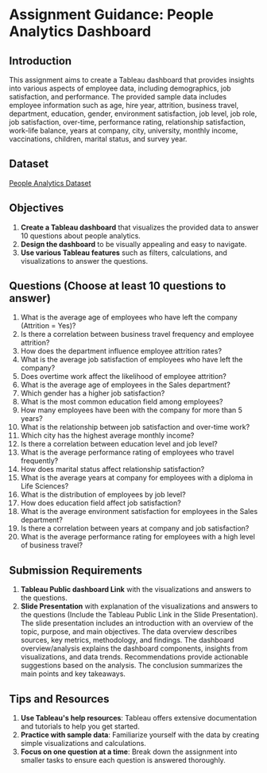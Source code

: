 # Assignment Guidance: People Analytics Dashboard

## Introduction
This assignment aims to create a Tableau dashboard that provides insights into various aspects of employee data, including demographics, job satisfaction, and performance. The provided sample data includes employee information such as age, hire year, attrition, business travel, department, education, gender, environment satisfaction, job level, job role, job satisfaction, over-time, performance rating, relationship satisfaction, work-life balance, years at company, city, university, monthly income, vaccinations, children, marital status, and survey year.

## Dataset
[People Analytics Dataset](https://docs.google.com/spreadsheets/d/1x9Kx6nKPpOhrvQ_BaGVGHGGYXLuZKdlNHDOX0IkQjAg/edit?usp=sharing)

## Objectives
1. **Create a Tableau dashboard** that visualizes the provided data to answer 10 questions about people analytics.
2. **Design the dashboard** to be visually appealing and easy to navigate.
3. **Use various Tableau features** such as filters, calculations, and visualizations to answer the questions.

## Questions (Choose at least 10 questions to answer)
1. What is the average age of employees who have left the company (Attrition = Yes)?
2. Is there a correlation between business travel frequency and employee attrition?
3. How does the department influence employee attrition rates?
4. What is the average job satisfaction of employees who have left the company?
5. Does overtime work affect the likelihood of employee attrition?
6.  What is the average age of employees in the Sales department?
7. Which gender has a higher job satisfaction?
8. What is the most common education field among employees?
9. How many employees have been with the company for more than 5 years?
10. What is the relationship between job satisfaction and over-time work?
11. Which city has the highest average monthly income?
12. Is there a correlation between education level and job level?
13. What is the average performance rating of employees who travel frequently?
14. How does marital status affect relationship satisfaction?
15. What is the average years at company for employees with a diploma in Life Sciences?
16. What is the distribution of employees by job level?
17. How does education field affect job satisfaction?
18. What is the average environment satisfaction for employees in the Sales department?
19. Is there a correlation between years at company and job satisfaction?
120. What is the average performance rating for employees with a high level of business travel?

## Submission Requirements
1. **Tableau Public dashboard Link** with the visualizations and answers to the questions.
2. **Slide Presentation** with explanation of the visualizations and answers to the questions (Include the Tableau Public Link in the Slide Presentation).
The slide presentation includes an introduction with an overview of the topic, purpose, and main objectives. The data overview describes sources, key metrics, methodology, and findings. The dashboard overview/analysis explains the dashboard components, insights from visualizations, and data trends. Recommendations provide actionable suggestions based on the analysis. The conclusion summarizes the main points and key takeaways.

## Tips and Resources
1. **Use Tableau's help resources**: Tableau offers extensive documentation and tutorials to help you get started.
2. **Practice with sample data**: Familiarize yourself with the data by creating simple visualizations and calculations.
3. **Focus on one question at a time**: Break down the assignment into smaller tasks to ensure each question is answered thoroughly.

